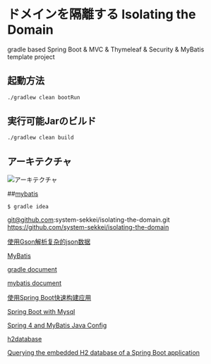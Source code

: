 # ドメインを隔離する Isolating the Domain
gradle based Spring Boot &amp; MVC &amp; Thymeleaf &amp; Security &amp; MyBatis template project

## 起動方法

```sh
./gradlew clean bootRun
```

## 実行可能Jarのビルド

```sh
./gradlew clean build
```

## アーキテクチャ

![アーキテクチャ](architecture.png)


##[mybatis](http://mybatis.org/mybatis-3/zh/getting-started.html)


```
$ gradle idea
```


git@github.com:system-sekkei/isolating-the-domain.git
https://github.com/system-sekkei/isolating-the-domain


[使用Gson解析复杂的json数据](http://blog.csdn.net/tkwxty/article/details/34474501)

[MyBatis](https://zh.wikipedia.org/wiki/MyBatis)


[gradle document](https://docs.gradle.org/current/userguide/dependency_management.html)

[mybatis document](http://mybatis.org/mybatis-3/zh/getting-started.html)


[使用Spring Boot快速构建应用](http://mrlee23.iteye.com/blog/2047968)

[Spring Boot with Mysql](http://duqicauc.github.io/Spring-Boot-with-Mysql/)

[Spring 4 and MyBatis Java Config](http://blog.lanyonm.org/articles/2014/04/21/spring-4-mybatis-java-config.html)

[h2database](http://www.h2database.com/html/tutorial.html#console_settings)

[Querying the embedded H2 database of a Spring Boot application
](http://blog.techdev.de/querying-the-embedded-h2-database-of-a-spring-boot-application/)